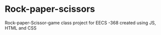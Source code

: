 # Rock-paper-scissors
Rock-paper-Scissor-game
class project for
EECS -368
created using
JS, HTML and CSS
